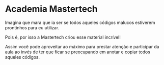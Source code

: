 # Academia Mastertech

Imagina que mara que ia ser se todos aqueles códigos malucos estiverem prontinhos para eu utilizar.

Pois é, por isso a Mastertech criou esse material incrível!

Assim você pode aproveitar ao máximo para prestar atenção e participar da aula ao invés de ter que ficar se preocupando em anotar e copiar todos aqueles códigos.

